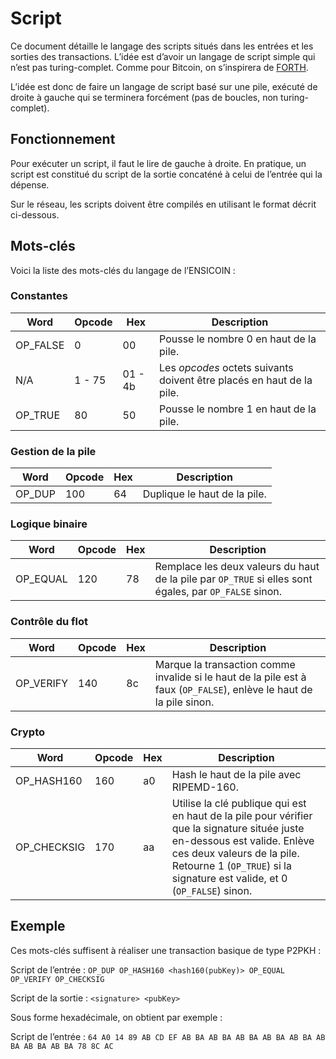 # Script

Ce document détaille le langage des scripts situés dans les entrées et les sorties des transactions. L’idée est d’avoir un langage de script simple qui n’est pas turing-complet. Comme pour Bitcoin, on s’inspirera de [FORTH](https://www.forth.com/forth/).

L’idée est donc de faire un langage de script basé sur une pile, exécuté de droite à gauche qui se terminera forcément (pas de boucles, non turing-complet).

## Fonctionnement

Pour exécuter un script, il faut le lire de gauche à droite. En pratique, un script est constitué du script de la sortie concaténé à celui de l’entrée qui la dépense.

Sur le réseau, les scripts doivent être compilés en utilisant le format décrit ci-dessous.

## Mots-clés

Voici la liste des mots-clés du langage de l’ENSICOIN :

### Constantes

| Word         | Opcode | Hex     | Description                                                                 |
| ------------ | ------ | ------- | --------------------------------------------------------------------------- |
| OP_FALSE     | 0      | 00      | Pousse le nombre 0 en haut de la pile.                                      |
| N/A          | 1 - 75 | 01 - 4b | Les _opcodes_ octets suivants doivent être placés en haut de la pile.       |
| OP_TRUE      | 80     | 50      | Pousse le nombre 1 en haut de la pile.                                      |

### Gestion de la pile

| Word   | Opcode | Hex | Description                  |
| ------ | ------ | --- | ---------------------------- |
| OP_DUP | 100    | 64  | Duplique le haut de la pile. |

### Logique binaire

| Word     | Opcode | Hex | Description                                                                                            |
| -------- | ------ | --- | ------------------------------------------------------------------------------------------------------ |
| OP_EQUAL | 120    | 78  | Remplace les deux valeurs du haut de la pile par `OP_TRUE` si elles sont égales, par `OP_FALSE` sinon. |

### Contrôle du flot

| Word      | Opcode | Hex | Description                                                                                                          |
| --------- | ------ | --- | -------------------------------------------------------------------------------------------------------------------- |
| OP_VERIFY | 140    | 8c  | Marque la transaction comme invalide si le haut de la pile est à faux (`OP_FALSE`), enlève le haut de la pile sinon. |

### Crypto

| Word        | Opcode | Hex | Description                                                                                                                                                                                                                           |
| ----------- | ------ | --- | ------------------------------------------------------------------------------------------------------------------------------------------------------------------------------------------------------------------------------------- |
| OP_HASH160  | 160    | a0  | Hash le haut de la pile avec RIPEMD-160.                                                                                                                                                                                              |
| OP_CHECKSIG | 170    | aa  | Utilise la clé publique qui est en haut de la pile pour vérifier que la signature située juste en-dessous est valide. Enlève ces deux valeurs de la pile. Retourne 1 (`OP_TRUE`) si la signature est valide, et 0 (`OP_FALSE`) sinon. |

## Exemple

Ces mots-clés suffisent à réaliser une transaction basique de type P2PKH :

Script de l’entrée : `OP_DUP OP_HASH160 <hash160(pubKey)> OP_EQUAL OP_VERIFY OP_CHECKSIG`

Script de la sortie : `<signature> <pubKey>`

Sous forme hexadécimale, on obtient par exemple :

Script de l’entrée : `64 A0 14 89 AB CD EF AB BA AB BA AB BA AB BA AB BA AB BA AB BA AB BA 78 8C AC`
